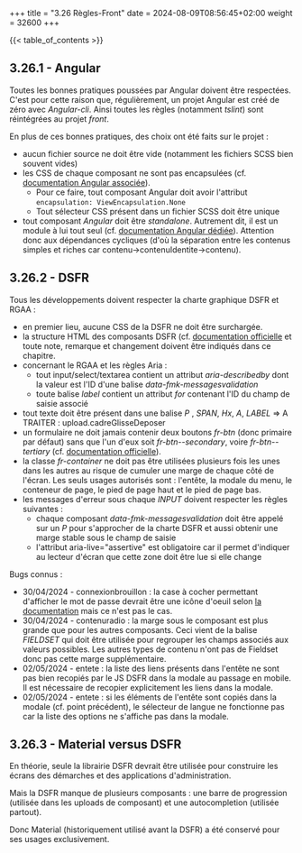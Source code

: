 +++
title = "3.26 Règles-Front"
date = 2024-08-09T08:56:45+02:00
weight = 32600
+++

{{< table_of_contents >}}

## 3.26.1 - Angular

Toutes les bonnes pratiques poussées par Angular doivent être respectées. C'est pour cette raison que, régulièrement, un projet Angular est créé de zéro avec _Angular-cli_. Ainsi toutes les règles (notamment _tslint_) sont réintégrées au projet _front_.

En plus de ces bonnes pratiques, des choix ont été faits sur le projet :
* aucun fichier source ne doit être vide (notamment les fichiers SCSS bien souvent vides)
* les CSS de chaque composant ne sont pas encapsulées (cf. [documentation Angular associée](https://angular.io/guide/view-encapsulation)).
  * Pour ce faire, tout composant Angular doit avoir l'attribut ```encapsulation: ViewEncapsulation.None ```
  * Tout sélecteur CSS présent dans un fichier SCSS doit être unique
* tout composant _Angular_ doit être _standalone_. Autrement dit, il est un module à lui tout seul (cf. [documentation Angular dédiée](https://angular.dev/guide/components/importing)). Attention donc aux dépendances cycliques (d'où la séparation entre les contenus simples et riches car contenu->contenuIdentite->contenu).

## 3.26.2 - DSFR

Tous les développements doivent respecter la charte graphique DSFR et RGAA :
* en premier lieu, aucune CSS de la DSFR ne doit être surchargée.
* la structure HTML des composants DSFR (cf. [documentation officielle](https://www.systeme-de-design.gouv.fr/elements-d-interface/composants/) et toute note, remarque et changement doivent être indiqués dans ce chapitre.
* concernant le RGAA et les règles Aria :
  * tout input/select/textarea contient un attribut _aria-describedby_ dont la valeur est l'ID d'une balise _data-fmk-messagesvalidation_
  * toute balise _label_ contient un attribut _for_ contenant l'ID du champ de saisie associé
* tout texte doit être présent dans une balise _P_ , _SPAN_, _Hx_, _A_, _LABEL_
	=> A TRAITER : upload.cadreGlisseDeposer
* un formulaire ne doit jamais contenir deux boutons _fr-btn_ (donc primaire par défaut) sans que l'un d'eux soit _fr-btn--secondary_, voire _fr-btn--tertiary_ (cf. [documentation officielle](https://www.systeme-de-design.gouv.fr/elements-d-interface/composants/bouton)). 
* la classe _fr-container_ ne doit pas être utilisées plusieurs fois les unes dans les autres au risque de cumuler une marge de chaque côté de l'écran. Les seuls usages autorisés sont : l'entête, la modale du menu, le conteneur de page, le pied de page haut et le pied de page bas.
* les messages d'erreur sous chaque _INPUT_ doivent respecter les règles suivantes :
  * chaque composant _data-fmk-messagesvalidation_ doit être appelé sur un _P_ pour s'approcher de la charte DSFR et aussi obtenir une marge stable sous le champ de saisie
  * l'attribut aria-live="assertive" est obligatoire car il permet d'indiquer au lecteur d'écran que cette zone doit être lue si elle change

Bugs connus :
* 30/04/2024 - connexionbrouillon : la case à cocher permettant d'afficher le mot de passe devrait être une icône d'oeuil selon [la documentation](https://www.systeme-de-design.gouv.fr/elements-d-interface/modeles/page-de-connexion/) mais ce n'est pas le cas.
* 30/04/2024 - contenuradio : la marge sous le composant est plus grande que pour les autres composants. Ceci vient de la balise _FIELDSET_ qui doit être utilisée pour regrouper les champs associés aux valeurs possibles. Les autres types de contenu n'ont pas de Fieldset donc pas cette marge supplémentaire.
* 02/05/2024 - entete : la liste des liens présents dans l'entête ne sont pas bien recopiés par le JS DSFR dans la modale au passage en mobile. Il est nécessaire de recopier explicitement les liens dans la modale. 
* 02/05/2024 - entete : si les éléments de l'entête sont copiés dans la modale (cf. point précédent), le sélecteur de langue ne fonctionne pas car la liste des options ne s'affiche pas dans la modale.

## 3.26.3 - Material versus DSFR

En théorie, seule la librairie DSFR devrait être utilisée pour construire les écrans des démarches et des applications d'administration.

Mais la DSFR manque de plusieurs composants : une barre de progression (utilisée dans les uploads de composant) et une autocompletion (utilisée partout).

Donc Material (historiquement utilisé avant la DSFR) a été conservé pour ses usages exclusivement.
